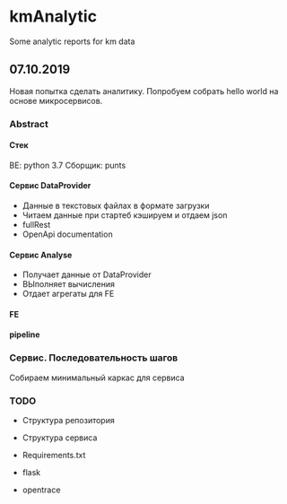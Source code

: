# kmAnalytic
Some analytic reports for km data

## 07.10.2019
Новая попытка сделать аналитику. 
Попробуем собрать hello world на основе микросервисов. 

### Abstract 

#### Стек
BE: python 3.7
Сборщик: punts


#### Сервис DataProvider
- Данные в текстовых файлах в формате загрузки
- Читаем данные при стартеб кэшируем и отдаем json 
- fullRest
- OpenApi documentation

#### Сервис Analyse
- Получает данные от DataProvider
- ВЫполняет вычисления
- Отдает агрегаты для FE

#### FE

#### pipeline

### Сервис. Последовательность шагов
Собираем минимальный каркас для сервиса

### TODO
- Структура репозитория

- Структура сервиса
- Requirements.txt
- flask
- opentrace
